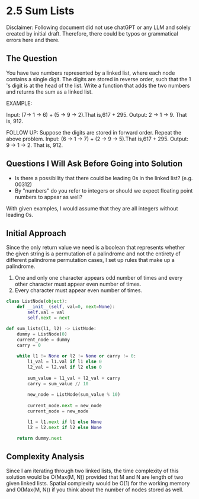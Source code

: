 
# 2.5 Sum Lists
Disclaimer: Following document did not use chatGPT or any LLM and solely created by initial draft. Therefore, there could be typos or grammatical errors here and there.

  

## The Question
You have two numbers represented by a linked list, where each node contains a single
digit. The digits are stored in reverse order, such that the 1 's digit is at the head of the list. Write a
function that adds the two numbers and returns the sum as a linked list.

EXAMPLE:  

Input: (7-> 1 -> 6) + (5 -> 9 -> 2).That is,617 + 295.
Output: 2 -> 1 -> 9. That is, 912.

FOLLOW UP: Suppose the digits are stored in forward order. Repeat the above problem.
Input: (6 -> 1 -> 7) + (2 -> 9 -> 5).That is,617 + 295.
Output: 9 -> 1 -> 2. That is, 912.


## Questions I Will Ask Before Going into Solution
- Is there a possibility that there could be leading 0s in the linked list? (e.g. 00312)
- By "numbers" do you refer to integers or should we expect floating point numbers to appear as well?

With given examples, I would assume that they are all integers without leading 0s.
  

## Initial Approach
Since the only return value we need is a boolean that represents whether the given string is a permutation of a palindrome and not the entirety of different palindrome permutation cases, I set up rules that make up a palindrome.
1. One and only one character appears odd number of times and every other character must appear even number of times.
2. Every character must appear even number of times.

```python
class ListNode(object):
    def __init__(self, val=0, next=None):
        self.val = val
        self.next = next

def sum_lists(l1, l2) -> ListNode:
    dummy = ListNode(0)
    current_node = dummy
    carry = 0
    
    while l1 != None or l2 != None or carry != 0:
        l1_val = l1.val if l1 else 0
        l2_val = l2.val if l2 else 0
        
        sum_value = l1_val + l2_val + carry
        carry = sum_value // 10
        
        new_node = ListNode(sum_value % 10)
        
        current_node.next = new_node
        current_node = new_node

        l1 = l1.next if l1 else None
        l2 = l2.next if l2 else None

    return dummy.next
```
  

## Complexity Analysis
Since I am iterating through two linked lists, the time complexity of this solution would be
O(Max(M, N)) provided that M and N are length of two given linked lists. Spatial complexity would be O(1) for the working memory and
O(Max(M, N)) if you think about the number of nodes stored as well.